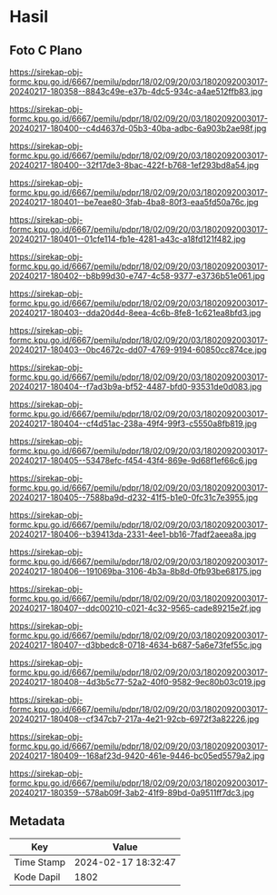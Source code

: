 # Hasil

## Foto C Plano

https://sirekap-obj-formc.kpu.go.id/6667/pemilu/pdpr/18/02/09/20/03/1802092003017-20240217-180358--8843c49e-e37b-4dc5-934c-a4ae512ffb83.jpg

https://sirekap-obj-formc.kpu.go.id/6667/pemilu/pdpr/18/02/09/20/03/1802092003017-20240217-180400--c4d4637d-05b3-40ba-adbc-6a903b2ae98f.jpg

https://sirekap-obj-formc.kpu.go.id/6667/pemilu/pdpr/18/02/09/20/03/1802092003017-20240217-180400--32f17de3-8bac-422f-b768-1ef293bd8a54.jpg

https://sirekap-obj-formc.kpu.go.id/6667/pemilu/pdpr/18/02/09/20/03/1802092003017-20240217-180401--be7eae80-3fab-4ba8-80f3-eaa5fd50a76c.jpg

https://sirekap-obj-formc.kpu.go.id/6667/pemilu/pdpr/18/02/09/20/03/1802092003017-20240217-180401--01cfe114-fb1e-4281-a43c-a18fd121f482.jpg

https://sirekap-obj-formc.kpu.go.id/6667/pemilu/pdpr/18/02/09/20/03/1802092003017-20240217-180402--b8b99d30-e747-4c58-9377-e3736b51e061.jpg

https://sirekap-obj-formc.kpu.go.id/6667/pemilu/pdpr/18/02/09/20/03/1802092003017-20240217-180403--dda20d4d-8eea-4c6b-8fe8-1c621ea8bfd3.jpg

https://sirekap-obj-formc.kpu.go.id/6667/pemilu/pdpr/18/02/09/20/03/1802092003017-20240217-180403--0bc4672c-dd07-4769-9194-60850cc874ce.jpg

https://sirekap-obj-formc.kpu.go.id/6667/pemilu/pdpr/18/02/09/20/03/1802092003017-20240217-180404--f7ad3b9a-bf52-4487-bfd0-93531de0d083.jpg

https://sirekap-obj-formc.kpu.go.id/6667/pemilu/pdpr/18/02/09/20/03/1802092003017-20240217-180404--cf4d51ac-238a-49f4-99f3-c5550a8fb819.jpg

https://sirekap-obj-formc.kpu.go.id/6667/pemilu/pdpr/18/02/09/20/03/1802092003017-20240217-180405--53478efc-f454-43f4-869e-9d68f1ef66c6.jpg

https://sirekap-obj-formc.kpu.go.id/6667/pemilu/pdpr/18/02/09/20/03/1802092003017-20240217-180405--7588ba9d-d232-41f5-b1e0-0fc31c7e3955.jpg

https://sirekap-obj-formc.kpu.go.id/6667/pemilu/pdpr/18/02/09/20/03/1802092003017-20240217-180406--b39413da-2331-4ee1-bb16-7fadf2aeea8a.jpg

https://sirekap-obj-formc.kpu.go.id/6667/pemilu/pdpr/18/02/09/20/03/1802092003017-20240217-180406--191069ba-3106-4b3a-8b8d-0fb93be68175.jpg

https://sirekap-obj-formc.kpu.go.id/6667/pemilu/pdpr/18/02/09/20/03/1802092003017-20240217-180407--ddc00210-c021-4c32-9565-cade89215e2f.jpg

https://sirekap-obj-formc.kpu.go.id/6667/pemilu/pdpr/18/02/09/20/03/1802092003017-20240217-180407--d3bbedc8-0718-4634-b687-5a6e73fef55c.jpg

https://sirekap-obj-formc.kpu.go.id/6667/pemilu/pdpr/18/02/09/20/03/1802092003017-20240217-180408--4d3b5c77-52a2-40f0-9582-9ec80b03c019.jpg

https://sirekap-obj-formc.kpu.go.id/6667/pemilu/pdpr/18/02/09/20/03/1802092003017-20240217-180408--cf347cb7-217a-4e21-92cb-6972f3a82226.jpg

https://sirekap-obj-formc.kpu.go.id/6667/pemilu/pdpr/18/02/09/20/03/1802092003017-20240217-180409--168af23d-9420-461e-9446-bc05ed5579a2.jpg

https://sirekap-obj-formc.kpu.go.id/6667/pemilu/pdpr/18/02/09/20/03/1802092003017-20240217-180359--578ab09f-3ab2-41f9-89bd-0a9511ff7dc3.jpg


## Metadata

| Key        | Value               |
| ---------- | ------------------- |
| Time Stamp | 2024-02-17 18:32:47 |
| Kode Dapil | 1802                |



